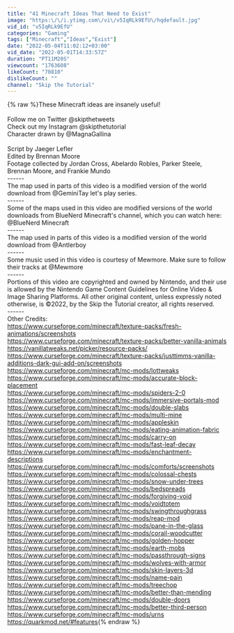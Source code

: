 ```yaml
---
title: "41 Minecraft Ideas That Need to Exist"
image: "https:\/\/i.ytimg.com\/vi\/v5IqRLk9EfU\/hqdefault.jpg"
vid_id: "v5IqRLk9EfU"
categories: "Gaming"
tags: ["Minecraft","Ideas","Exist"]
date: "2022-05-04T11:02:12+03:00"
vid_date: "2022-05-01T14:33:57Z"
duration: "PT11M20S"
viewcount: "1763608"
likeCount: "70810"
dislikeCount: ""
channel: "Skip the Tutorial"
---
```

{% raw %}These Minecraft ideas are insanely useful!<br /><br />Follow me on Twitter @skipthetweets<br />Check out my Instagram @skipthetutorial<br />Character drawn by @MagnaGallina<br /><br />Script by Jaeger Lefler<br />Edited by Brennan Moore<br />Footage collected by Jordan Cross, Abelardo Robles, Parker Steele, Brennan Moore, and Frankie Mundo<br />------<br />The map used in parts of this video is a modified version of the world download from @GeminiTay let's play series.<br />------<br />Some of the maps used in this video are modified versions of the world downloads from BlueNerd Minecraft's channel, which you can watch here: @BlueNerd Minecraft <br />------<br />The map used in parts of this video is a modified version of the world download from @Antlerboy <br />------<br />Some music used in this video is courtesy of Mewmore. Make sure to follow their tracks at @Mewmore <br />------<br />Portions of this video are copyrighted and owned by Nintendo, and their use is allowed by the Nintendo Game Content Guidelines for Online Video &amp; Image Sharing Platforms. All other original content, unless expressly noted otherwise, is ©2022, by the Skip the Tutorial creator, all rights reserved.<br />------<br />Other Credits:<br /><a rel="nofollow" target="blank" href="https://www.curseforge.com/minecraft/texture-packs/fresh-animations/screenshots">https://www.curseforge.com/minecraft/texture-packs/fresh-animations/screenshots</a><br /><a rel="nofollow" target="blank" href="https://www.curseforge.com/minecraft/texture-packs/better-vanilla-animals">https://www.curseforge.com/minecraft/texture-packs/better-vanilla-animals</a><br /><a rel="nofollow" target="blank" href="https://vanillatweaks.net/picker/resource-packs/">https://vanillatweaks.net/picker/resource-packs/</a><br /><a rel="nofollow" target="blank" href="https://www.curseforge.com/minecraft/texture-packs/justtimms-vanilla-additions-dark-gui-add-on/screenshots">https://www.curseforge.com/minecraft/texture-packs/justtimms-vanilla-additions-dark-gui-add-on/screenshots</a><br /><a rel="nofollow" target="blank" href="https://www.curseforge.com/minecraft/mc-mods/lottweaks">https://www.curseforge.com/minecraft/mc-mods/lottweaks</a><br /><a rel="nofollow" target="blank" href="https://www.curseforge.com/minecraft/mc-mods/accurate-block-placement">https://www.curseforge.com/minecraft/mc-mods/accurate-block-placement</a><br /><a rel="nofollow" target="blank" href="https://www.curseforge.com/minecraft/mc-mods/spiders-2-0">https://www.curseforge.com/minecraft/mc-mods/spiders-2-0</a><br /><a rel="nofollow" target="blank" href="https://www.curseforge.com/minecraft/mc-mods/immersive-portals-mod">https://www.curseforge.com/minecraft/mc-mods/immersive-portals-mod</a><br /><a rel="nofollow" target="blank" href="https://www.curseforge.com/minecraft/mc-mods/double-slabs">https://www.curseforge.com/minecraft/mc-mods/double-slabs</a><br /><a rel="nofollow" target="blank" href="https://www.curseforge.com/minecraft/mc-mods/multi-mine">https://www.curseforge.com/minecraft/mc-mods/multi-mine</a><br /><a rel="nofollow" target="blank" href="https://www.curseforge.com/minecraft/mc-mods/appleskin">https://www.curseforge.com/minecraft/mc-mods/appleskin</a><br /><a rel="nofollow" target="blank" href="https://www.curseforge.com/minecraft/mc-mods/eating-animation-fabric">https://www.curseforge.com/minecraft/mc-mods/eating-animation-fabric</a><br /><a rel="nofollow" target="blank" href="https://www.curseforge.com/minecraft/mc-mods/carry-on">https://www.curseforge.com/minecraft/mc-mods/carry-on</a><br /><a rel="nofollow" target="blank" href="https://www.curseforge.com/minecraft/mc-mods/fast-leaf-decay">https://www.curseforge.com/minecraft/mc-mods/fast-leaf-decay</a><br /><a rel="nofollow" target="blank" href="https://www.curseforge.com/minecraft/mc-mods/enchantment-descriptions">https://www.curseforge.com/minecraft/mc-mods/enchantment-descriptions</a><br /><a rel="nofollow" target="blank" href="https://www.curseforge.com/minecraft/mc-mods/comforts/screenshots">https://www.curseforge.com/minecraft/mc-mods/comforts/screenshots</a><br /><a rel="nofollow" target="blank" href="https://www.curseforge.com/minecraft/mc-mods/colossal-chests">https://www.curseforge.com/minecraft/mc-mods/colossal-chests</a><br /><a rel="nofollow" target="blank" href="https://www.curseforge.com/minecraft/mc-mods/snow-under-trees">https://www.curseforge.com/minecraft/mc-mods/snow-under-trees</a><br /><a rel="nofollow" target="blank" href="https://www.curseforge.com/minecraft/mc-mods/bedspreads">https://www.curseforge.com/minecraft/mc-mods/bedspreads</a><br /><a rel="nofollow" target="blank" href="https://www.curseforge.com/minecraft/mc-mods/forgiving-void">https://www.curseforge.com/minecraft/mc-mods/forgiving-void</a><br /><a rel="nofollow" target="blank" href="https://www.curseforge.com/minecraft/mc-mods/voidtotem">https://www.curseforge.com/minecraft/mc-mods/voidtotem</a><br /><a rel="nofollow" target="blank" href="https://www.curseforge.com/minecraft/mc-mods/swingthroughgrass">https://www.curseforge.com/minecraft/mc-mods/swingthroughgrass</a><br /><a rel="nofollow" target="blank" href="https://www.curseforge.com/minecraft/mc-mods/reap-mod">https://www.curseforge.com/minecraft/mc-mods/reap-mod</a><br /><a rel="nofollow" target="blank" href="https://www.curseforge.com/minecraft/mc-mods/pane-in-the-glass">https://www.curseforge.com/minecraft/mc-mods/pane-in-the-glass</a><br /><a rel="nofollow" target="blank" href="https://www.curseforge.com/minecraft/mc-mods/corail-woodcutter">https://www.curseforge.com/minecraft/mc-mods/corail-woodcutter</a><br /><a rel="nofollow" target="blank" href="https://www.curseforge.com/minecraft/mc-mods/golden-hopper">https://www.curseforge.com/minecraft/mc-mods/golden-hopper</a><br /><a rel="nofollow" target="blank" href="https://www.curseforge.com/minecraft/mc-mods/earth-mobs">https://www.curseforge.com/minecraft/mc-mods/earth-mobs</a><br /><a rel="nofollow" target="blank" href="https://www.curseforge.com/minecraft/mc-mods/passthrough-signs">https://www.curseforge.com/minecraft/mc-mods/passthrough-signs</a><br /><a rel="nofollow" target="blank" href="https://www.curseforge.com/minecraft/mc-mods/wolves-with-armor">https://www.curseforge.com/minecraft/mc-mods/wolves-with-armor</a><br /><a rel="nofollow" target="blank" href="https://www.curseforge.com/minecraft/mc-mods/skin-layers-3d">https://www.curseforge.com/minecraft/mc-mods/skin-layers-3d</a><br /><a rel="nofollow" target="blank" href="https://www.curseforge.com/minecraft/mc-mods/name-pain">https://www.curseforge.com/minecraft/mc-mods/name-pain</a><br /><a rel="nofollow" target="blank" href="https://www.curseforge.com/minecraft/mc-mods/treechop">https://www.curseforge.com/minecraft/mc-mods/treechop</a><br /><a rel="nofollow" target="blank" href="https://www.curseforge.com/minecraft/mc-mods/better-than-mending">https://www.curseforge.com/minecraft/mc-mods/better-than-mending</a><br /><a rel="nofollow" target="blank" href="https://www.curseforge.com/minecraft/mc-mods/double-doors">https://www.curseforge.com/minecraft/mc-mods/double-doors</a><br /><a rel="nofollow" target="blank" href="https://www.curseforge.com/minecraft/mc-mods/better-third-person">https://www.curseforge.com/minecraft/mc-mods/better-third-person</a><br /><a rel="nofollow" target="blank" href="https://www.curseforge.com/minecraft/mc-mods/urns">https://www.curseforge.com/minecraft/mc-mods/urns</a><br /><a rel="nofollow" target="blank" href="https://quarkmod.net/#features">https://quarkmod.net/#features</a>{% endraw %}
